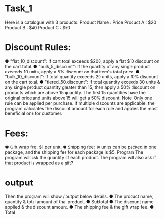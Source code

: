 # Task_1

Here is a catalogue with 3 products.
Product Name : Price
Product A : $20
Product B : $40
Product C : $50
# Discount Rules:
● "flat_10_discount": If cart total exceeds $200, apply a flat $10 discount on the cart total.
● "bulk_5_discount": If the quantity of any single product exceeds 10 units, apply a 5% discount on
that item's total price.
● "bulk_10_discount": If total quantity exceeds 20 units, apply a 10% discount on the cart total.
● "tiered_50_discount": If total quantity exceeds 30 units & any single product quantity greater
than 15, then apply a 50% discount on products which are above 15 quantity. The first 15
quantities have the original price and units above 15 will get a 50% discount.
Note: Only one rule can be applied per purchase. If multiple discounts are applicable, the program
calculates the discount amount for each rule and applies the most beneficial one for customer.
# Fees:
● Gift wrap fee: $1 per unit.
● Shipping fee: 10 units can be packed in one package, and the shipping fee for each package is
$5.
Program
The program will ask the quantity of each product. The program will also ask if that product is wrapped
as a gift?
# output 
Then the program will show / output below details.
● The product name, quantity & total amount of that product.
● Subtotal
● The discount name applied & the discount amount.
● The shipping fee & the gift wrap fee.
● Total
